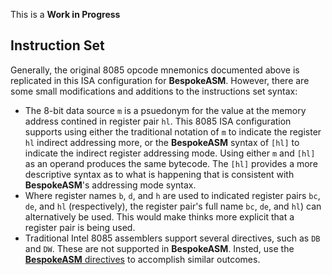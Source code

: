 This is a **Work in Progress**

## Instruction Set
Generally, the original 8085 opcode mnemonics documented above is replicated in this ISA configuration for **BespokeASM**. However, there are some small modifications and additions to the instructions set syntax:

* The 8-bit data source `m` is a psuedonym for the value at the memory address contined in register pair `hl`. This 8085 ISA configuration supports using either the traditional notation of `m` to indicate the register `hl` indirect addressing more, or the **BespokeASM** syntax of `[hl]` to indicate the indirect register addressing mode. Using either `m` and `[hl]` as an operand produces the same bytecode. The `[hl]` provides a more descriptive syntax as to what is happening that is consistent with **BespokeASM**'s addressing mode syntax.
* Where register names `b`, `d`, and `h` are used to indicated register pairs `bc`, `de`, and `hl` (respectively), the register pair's full name `bc`, `de`, and `hl`) can alternatively be used. This would make thinks more explicit that a register pair is being used.
* Traditional Intel 8085 assemblers support several directives, such as `DB` and `DW`. These are not supported in **BespokeASM**. Insted, use the [**BespokeASM** directives](https://github.com/michaelkamprath/bespokeasm/wiki/Assembly-Language-Syntax#directives) to accomplish similar outcomes.
